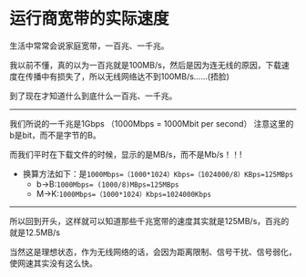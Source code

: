 # 运行商宽带的实际速度

生活中常常会说家庭宽带，一百兆、一千兆。

我以前不懂，真的以为一百兆就是100MB/s，然后是因为连无线的原因，下载速度在传播中有损失了，所以无线网络达不到100MB/s……(捂脸)

到了现在才知道什么到底什么一百兆、一千兆。

---

我们所说的一千兆是1Gbps （1000Mbps = 1000Mbit per second） 注意这里的b是bit，而不是字节的B。

而我们平时在下载文件的时候，显示的是MB/s，而不是Mb/s！！!

* 换算方法如下：是`1000Mbps=（1000*1024）Kbps=（1024000/8）KBps=125MBps`
	* b->B:`1000Mbps= (1000/8)MBps=125MBps`
	* M->K:`1000Mbps=（1000*1024）Kbps=1024000Kbps`

---

所以回到开头，这样就可以知道那些千兆宽带的速度其实就是125MB/s，百兆的就是12.5MB/s

当然这是理想状态，作为无线网络的话，会因为距离限制、信号干扰、信号弱化，使网速其实没有这么快。

